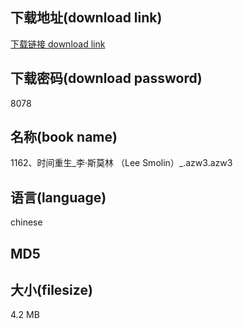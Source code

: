 ## 下载地址(download link)
[下载链接 download link](https://voluble-croquembouche-d321dc.netlify.app/?s=1162%E3%80%81%E6%97%B6%E9%97%B4%E9%87%8D%E7%94%9F_%E6%9D%8E%C2%B7%E6%96%AF%E8%8E%AB%E6%9E%97+%EF%BC%88Lee+Smolin%EF%BC%89_.azw3)

## 下载密码(download password)
8078

## 名称(book name)
1162、时间重生_李·斯莫林 （Lee Smolin）_.azw3.azw3

## 语言(language)
chinese

## MD5


## 大小(filesize)
4.2 MB
